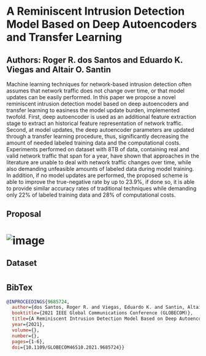 # A Reminiscent Intrusion Detection Model Based on Deep Autoencoders and Transfer Learning

## Authors: Roger R. dos Santos and Eduardo K. Viegas and Altair O. Santin


 Machine learning techniques for network-based intrusion detection often assumes that network traffic does not change over time, or that model updates can be easily performed. In this paper we propose a novel reminiscent intrusion detection model based on deep autoencoders and transfer learning to easiness the model update burden, implemented twofold. First, deep autoencoder is used as an additional feature extraction stage to extract an historical feature representation of network traffic. Second, at model updates, the deep autoencoder parameters are updated through a transfer learning procedure, thus, significantly decreasing the amount of needed labeled training data and the computational costs. Experiments performed on dataset with 8TB of data, containing real and valid network traffic that span for a year, have shown that approaches in the literature are unable to deal with network traffic changes over time, while also demanding unfeasible amounts of labeled data during model training. In addition, if no model updates are performed, the proposed scheme is able to improve the true-negative rate by up to 23.9%, if done so, it is able to provide similar accuracy rates of traditional techniques while demanding only 22% of labeled training data and 28% of computational costs.
 

## Proposal
# ![image](https://github.com/rogerwxdd/A-Reminiscent-Intrusion-Detection-Model-Based-on-Deep-Autoencoders-and-Transfer-Learning/assets/151274633/b9d742cf-54fb-4201-82d7-edcd2f06bd85)

## Dataset
#

## BibTex

```.bib
@INPROCEEDINGS{9685724,
  author={dos Santos, Roger R. and Viegas, Eduardo K. and Santin, Altair O.},
  booktitle={2021 IEEE Global Communications Conference (GLOBECOM)}, 
  title={A Reminiscent Intrusion Detection Model Based on Deep Autoencoders and Transfer Learning}, 
  year={2021},
  volume={},
  number={},
  pages={1-6},
  doi={10.1109/GLOBECOM46510.2021.9685724}}
```
